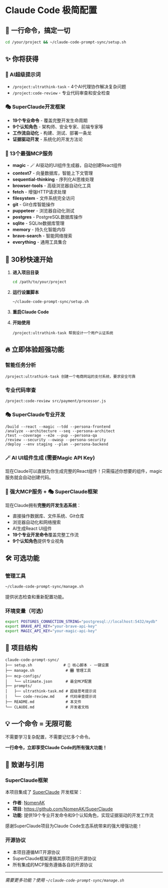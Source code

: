 # Claude Code 极简配置

## 🚀 一行命令，搞定一切

```bash
cd /your/project && ~/claude-code-prompt-sync/setup.sh
```

## ✨ 你将获得

### 🧠 AI超级提示词
- `/project:ultrathink-task` - 4个AI代理协作解决复杂问题
- `/project:code-review` - 专业代码审查和安全检查

### 🎭 SuperClaude开发框架
- **19个专业命令** - 覆盖完整开发生命周期
- **9个认知角色** - 架构师、安全专家、前端专家等
- **工作流自动化** - 构建、测试、部署一条龙
- **证据驱动开发** - 系统化的开发方法论

### 🔧 13个最强MCP服务
- **magic** - 🪄 AI驱动的UI组件生成器，自动创建React组件
- **context7** - 向量数据库，智能上下文管理
- **sequential-thinking** - 序列化AI思维处理
- **browser-tools** - 高级浏览器自动化工具
- **fetch** - 增强HTTP请求处理
- **filesystem** - 文件系统完全访问
- **git** - Git仓库智能操作
- **puppeteer** - 浏览器自动化测试
- **postgres** - PostgreSQL数据库操作
- **sqlite** - SQLite数据库管理
- **memory** - 持久化智能内存
- **brave-search** - 智能网络搜索
- **everything** - 通用工具集合

## 🎯 30秒快速开始

1. **进入项目目录**
   ```bash
   cd /path/to/your/project
   ```

2. **运行设置脚本**
   ```bash
   ~/claude-code-prompt-sync/setup.sh
   ```

3. **重启Claude Code**

4. **开始使用**
   ```
   /project:ultrathink-task 帮我设计一个用户认证系统
   ```

## 🔥 立即体验超强功能

### 智能任务分析
```
/project:ultrathink-task 创建一个电商网站的支付系统，要求安全可靠
```

### 专业代码审查
```
/project:code-review src/payment/processor.js
```

### 🎭 SuperClaude专业开发
```
/build --react --magic --tdd --persona-frontend
/analyze --architecture --seq --persona-architect
/test --coverage --e2e --pup --persona-qa
/review --security --owasp --persona-security
/deploy --env staging --plan --persona-backend
```

### 🪄 AI UI组件生成 (需要Magic API Key)
现在Claude可以直接为你生成完整的React组件！只需描述你想要的组件，magic服务就会自动创建代码。

### 🔧 强大MCP服务 + 🎭 SuperClaude框架
现在Claude拥有**完整的开发生态系统**：
- 直接操作数据库、文件系统、Git仓库
- 浏览器自动化和网络搜索
- AI生成React UI组件
- **19个专业开发命令**覆盖完整工作流
- **9个认知角色**提供专业视角

## 🛠️ 可选功能

### 管理工具
```bash
~/claude-code-prompt-sync/manage.sh
```
提供状态检查和重新配置功能。

### 环境变量（可选）
```bash
export POSTGRES_CONNECTION_STRING="postgresql://localhost:5432/mydb"
export BRAVE_API_KEY="your-brave-api-key"
export MAGIC_API_KEY="your-magic-api-key"
```

## 📁 项目结构

```
claude-code-prompt-sync/
├── setup.sh              # 🥇 核心脚本 - 一键设置
├── manage.sh              # 🎛️ 管理工具
├── mcp-configs/
│   └── ultimate.json      # 最全MCP配置
├── prompts/
│   ├── ultrathink-task.md # 超级思考提示词
│   └── code-review.md     # 代码审查提示词
├── README.md              # 本文件
└── CLAUDE.md              # 开发者文档
```

## 💡 一个命令 = 无限可能

不需要学习复杂配置，不需要记忆多个命令。

**一行命令，立即享受Claude Code的所有强大功能！**

## 🙏 致谢与引用

### SuperClaude框架
本项目集成了 [SuperClaude](https://github.com/NomenAK/SuperClaude) 开发框架：
- **作者**: [NomenAK](https://github.com/NomenAK)
- **项目**: https://github.com/NomenAK/SuperClaude
- **功能**: 提供19个专业开发命令和9个认知角色，实现证据驱动的开发工作流

感谢SuperClaude项目为Claude Code生态系统带来的强大增强功能！

### 开源协议
- 本项目遵循MIT开源协议
- SuperClaude框架遵循其原项目的开源协议
- 所有集成的MCP服务遵循各自的开源协议

---

*需要更多功能？使用 `~/claude-code-prompt-sync/manage.sh`*